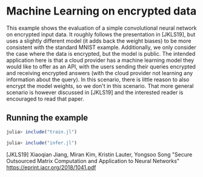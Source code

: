 # Machine Learning on encrypted data

This example shows the evaluation of a simple convolutional neural network on
encrypted input data. It roughly follows the presentation in [JKLS19], but uses
a slightly different model (it adds back the weight biases) to be more consistent
with the standard MNIST example. Additionally, we only consider the case where
the data is encrypted, but the model is public. The intended application here
is that a cloud provider has a machine learning model they would like to offer
as an API, with the users sending their queries encrypted and receiving encrypted
answers (with the cloud provider not learning any information about the query).
In this scenario, there is little reason to also encrypt the model weights, so
we don't in this scenario. That more general scenario is however discussed in
[JKLS19] and the interested reader is encouraged to read that paper.

## Running the example

```julia
julia> include("train.jl")

julia> include("infer.jl")
```

[JKLS19] Xiaoqian Jiang, Miran Kim, Kristin Lauter, Yongsoo Song
         "Secure Outsourced Matrix Computation and Application to Neural Networks"
         https://eprint.iacr.org/2018/1041.pdf
